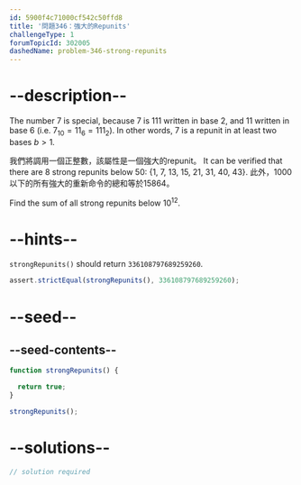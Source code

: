 ```yaml
---
id: 5900f4c71000cf542c50ffd8
title: '問題346：強大的Repunits'
challengeType: 1
forumTopicId: 302005
dashedName: problem-346-strong-repunits
---
```


# --description--

The number 7 is special, because 7 is 111 written in base 2, and 11 written in base 6 (i.e. $7_{10} = {11}_6 = {111}_2$). In other words, 7 is a repunit in at least two bases $b > 1$.

我們將調用一個正整數，該屬性是一個強大的repunit。 It can be verified that there are 8 strong repunits below 50: {1, 7, 13, 15, 21, 31, 40, 43}. 此外，1000以下的所有強大的重新命令的總和等於15864。

Find the sum of all strong repunits below ${10}^{12}$.

# --hints--

`strongRepunits()` should return `336108797689259260`.

```js
assert.strictEqual(strongRepunits(), 336108797689259260);
```

# --seed--

## --seed-contents--

```js
function strongRepunits() {

  return true;
}

strongRepunits();
```

# --solutions--

```js
// solution required
```
